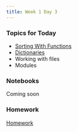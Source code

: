 ```yaml
---
title: Week 1 Day 3
---
```


### Topics for Today
* [Sorting With Functions](https://github.com/tiy-lv-python-2015-06/class-notes/blob/master/week1/07-Sorting-With-Functions.ipynb)
* [Dictionaries](https://github.com/tiy-lv-python-2015-06/class-notes/blob/master/week1/08-Dictionaries.ipynb)
* Working with files
* Modules

### Notebooks
Coming soon

### Homework
[Homework](https://github.com/tiy-lv-python-2015-06/word-frequency)
